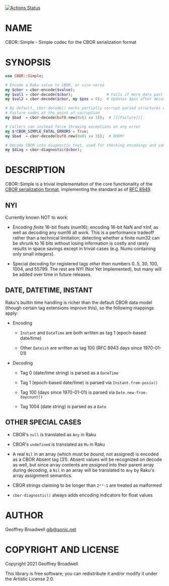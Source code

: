 [![Actions Status](https://github.com/japhb/CBOR-Simple/workflows/test/badge.svg)](https://github.com/japhb/CBOR-Simple/actions)

NAME
====

CBOR::Simple - Simple codec for the CBOR serialization format

SYNOPSIS
========

```raku
use CBOR::Simple;

# Encode a Raku value to CBOR, or vice-versa
my $cbor = cbor-encode($value);
my $val1 = cbor-decode($cbor);               # Fails if more data past first decoded value
my $val2 = cbor-decode($cbor, my $pos = 0);  # Updates $pos after decoding first value

# By default, cbor-decode() marks partially corrupt parsed structures with
# Failure nodes at the point of corruption
my $bad  = cbor-decode(buf8.new(0x81 xx 3));  # [[[Failure]]]

# Callers can instead force throwing exceptions on any error
my $*CBOR_SIMPLE_FATAL_ERRORS = True;
my $bad  = cbor-decode(buf8.new(0x81 xx 3));  # BOOM!

# Decode CBOR into diagnostic text, used for checking encodings and complex structures
my $diag = cbor-diagnostic($cbor);
```

DESCRIPTION
===========

CBOR::Simple is a trivial implementation of the core functionality of the [CBOR serialization format](https://cbor.io/), implementing the standard as of [RFC 8949](https://tools.ietf.org/html/rfc8949).

NYI
---

Currently known NOT to work:

  * Encoding *finite* 16-bit floats (num16); encoding 16-bit NaN and ±Inf, as well as decoding any num16 all work. This is a performance tradeoff rather than a technical limitation; detecting whether a finite num32 can be shrunk to 16 bits without losing information is costly and rarely results in space savings except in trivial cases (e.g. Nums containing only small integers).

  * Special decoding for registered tags *other than* numbers 0..5, 30, 100, 1004, and 55799. The rest are NYI (Not Yet Implemented), but many will be added over time in future releases.

DATE, DATETIME, INSTANT
-----------------------

Raku's builtin time handling is richer than the default CBOR data model (though certain tag extensions improve this), so the following mappings apply:

  * Encoding

    * `Instant` and `DateTime` are both written as tag 1 (epoch-based date/time)

    * Other `Dateish` are written as tag 100 (RFC 8943 days since 1970-01-01)

  * Decoding

    * Tag 0 (date/time string) is parsed as a `DateTime`

    * Tag 1 (epoch-based date/time) is parsed via `Instant.from-posix()`

    * Tag 100 (days since 1970-01-01) is parsed via `Date.new-from-daycount()`

    * Tag 1004 (date string) is parsed as a `Date`

OTHER SPECIAL CASES
-------------------

  * CBOR's `null` is translated as `Any` in Raku

  * CBOR's `undefined` is translated as `Mu` in Raku

  * A real `Nil` in an array (which must be *bound*, not assigned) is encoded as a CBOR Absent tag (31). Absent values will be recognized on decode as well, but since array contents are *assigned* into their parent array during decoding, a `Nil` in an array will be translated to `Any` by Raku's array assignment semantics.

  * CBOR strings claiming to be longer than `2⁶‭³‭-1` are treated as malformed

  * `cbor-diagnostic()` always adds encoding indicators for float values

AUTHOR
======

Geoffrey Broadwell <gjb@sonic.net>

COPYRIGHT AND LICENSE
=====================

Copyright 2021 Geoffrey Broadwell

This library is free software; you can redistribute it and/or modify it under the Artistic License 2.0.

